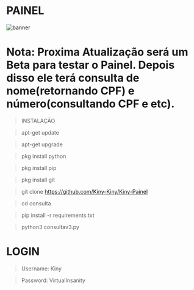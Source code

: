 # PAINEL
![banner](https://github.com/Kiny-Kiny/Kiny-Painel/blob/main/images%20(41).jpeg)

# Nota: Proxima Atualização será um Beta para testar o Painel. Depois disso ele terá consulta de nome(retornando CPF) e número(consultando CPF e etc).

> INSTALAÇÃO 

> apt-get update

> apt-get upgrade

> pkg install python

> pkg install pip

> pkg install git

> git clone https://github.com/Kiny-Kiny/Kiny-Painel

> cd consulta

> pip install -r requirements.txt

> python3 consultav3.py

# LOGIN

> Username: Kiny

> Password: VirtualInsanity
